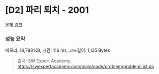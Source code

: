 # [D2] 파리 퇴치 - 2001 

[문제 링크](https://swexpertacademy.com/main/code/problem/problemDetail.do?contestProbId=AV5PzOCKAigDFAUq) 

### 성능 요약

메모리: 18,788 KB, 시간: 116 ms, 코드길이: 1,135 Bytes



> 출처: SW Expert Academy, https://swexpertacademy.com/main/code/problem/problemList.do